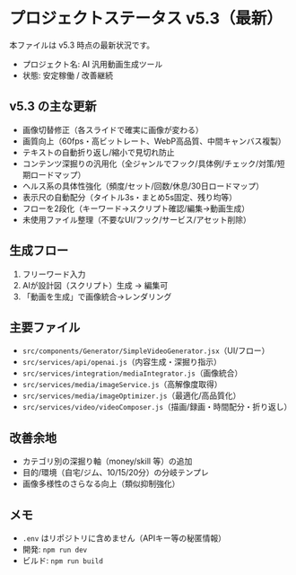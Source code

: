 # プロジェクトステータス v5.3（最新）

本ファイルは v5.3 時点の最新状況です。

- プロジェクト名: AI 汎用動画生成ツール
- 状態: 安定稼働 / 改善継続

## v5.3 の主な更新
- 画像切替修正（各スライドで確実に画像が変わる）
- 画質向上（60fps・高ビットレート、WebP高品質、中間キャンバス複製）
- テキストの自動折り返し/縮小で見切れ防止
- コンテンツ深掘りの汎用化（全ジャンルでフック/具体例/チェック/対策/短期ロードマップ）
- ヘルス系の具体性強化（頻度/セット/回数/休息/30日ロードマップ）
- 表示尺の自動配分（タイトル3s・まとめ5s固定、残り均等）
- フローを2段化（キーワード→スクリプト確認/編集→動画生成）
- 未使用ファイル整理（不要なUI/フック/サービス/アセット削除）

## 生成フロー
1. フリーワード入力
2. AIが設計図（スクリプト）生成 → 編集可
3. 「動画を生成」で画像統合→レンダリング

## 主要ファイル
- `src/components/Generator/SimpleVideoGenerator.jsx`（UI/フロー）
- `src/services/api/openai.js`（内容生成・深掘り指示）
- `src/services/integration/mediaIntegrator.js`（画像統合）
- `src/services/media/imageService.js`（高解像度取得）
- `src/services/media/imageOptimizer.js`（最適化/高品質化）
- `src/services/video/videoComposer.js`（描画/録画・時間配分・折り返し）

## 改善余地
- カテゴリ別の深掘り軸（money/skill 等）の追加
- 目的/環境（自宅/ジム、10/15/20分）の分岐テンプレ
- 画像多様性のさらなる向上（類似抑制強化）

## メモ
- `.env` はリポジトリに含めません（APIキー等の秘匿情報）
- 開発: `npm run dev`
- ビルド: `npm run build`
